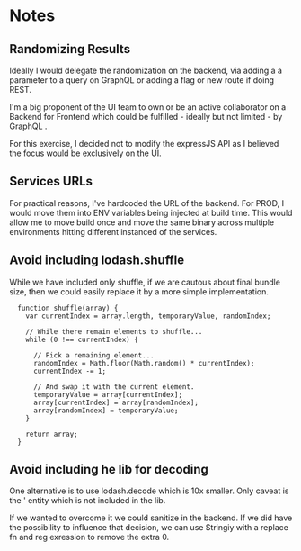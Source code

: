 # Notes

## Randomizing Results

Ideally I would delegate the randomization on the backend, via adding a a parameter to a query on GraphQL or adding a flag or new route if doing REST.

I'm a big proponent of the UI team to own or be an active collaborator on a Backend for Frontend which could be fulfilled - ideally but not limited - by GraphQL .

For this exercise, I decided not to modify the expressJS API as I believed the focus would be exclusively on the UI.

## Services URLs

For practical reasons, I've hardcoded the URL of the backend.
For PROD, I would move them into ENV variables being injected at build time.
This would allow me to move build once and move the same binary across multiple environments hitting different instanced of the services.

## Avoid including lodash.shuffle

While we have included only shuffle, if we are cautous about final bundle size, then we could easily replace it by a more simple implementation.

      function shuffle(array) {
        var currentIndex = array.length, temporaryValue, randomIndex;
      
        // While there remain elements to shuffle...
        while (0 !== currentIndex) {
      
          // Pick a remaining element...
          randomIndex = Math.floor(Math.random() * currentIndex);
          currentIndex -= 1;
      
          // And swap it with the current element.
          temporaryValue = array[currentIndex];
          array[currentIndex] = array[randomIndex];
          array[randomIndex] = temporaryValue;
        }
      
        return array;
      }

## Avoid including he lib for decoding

One alternative is to use lodash.decode which is 10x smaller.
Only caveat is the &#039; entity which is not included in the lib.

If we wanted to overcome it we could sanitize in the backend. 
If we did have the possibility to influence that decision, we can use Stringiy with a replace fn and reg exression to remove the extra 0.